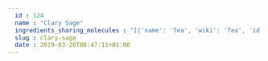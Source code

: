 ```yaml
---
  id : 124
  name : "Clary Sage"
  ingredients_sharing_molecules : "[{'name': 'Tea', 'wiki': 'Tea', 'id': 310, 'category': 'Plant', 'common_molecules': [31253, 11552, 638011, 1549025, 957, 246728, 6549, 7909, 6054, 17100, 7284, 527, 8130, 798, 454, 643820, 8908, 19602, 111037, 6561, 1549026, 638014, 637566, 8063, 4133, 14896, 6654, 14529, 9862, 8914, 31289]}, {'name': 'Black Currant', 'wiki': 'Blackcurrant', 'id': 174, 'category': 'Fruit', 'common_molecules': [31253, 11552, 638011, 1549025, 111037, 246728, 6549, 6054, 17100, 7284, 527, 8130, 798, 2758, 643820, 8908, 19602, 6584, 454, 6561, 1549026, 637566, 8063, 4133, 14896, 6654, 14529, 9862, 8914, 31289]}, {'name': 'Ginger', 'wiki': 'Ginger', 'id': 333, 'category': 'Spice', 'common_molecules': [31253, 11552, 638011, 1549025, 957, 246728, 6549, 7909, 6054, 17100, 7284, 527, 8130, 798, 2758, 643820, 6584, 111037, 454, 6561, 1549026, 6321405, 638014, 637566, 14896, 6654, 14529, 9862, 8914, 31289]}, {'name': 'Grape', 'wiki': 'Grape', 'id': 182, 'category': 'Fruit', 'common_molecules': [6549, 11552, 638011, 1549025, 957, 8908, 637566, 7909, 6054, 17100, 7284, 527, 61665, 8130, 798, 454, 643820, 19602, 6584, 6561, 1549026, 638014, 8063, 4133, 522514, 9862, 8914, 31289]}, {'name': 'Guava', 'wiki': 'Guava', 'id': 183, 'category': 'Fruit', 'common_molecules': [31253, 11552, 638011, 957, 246728, 6549, 6054, 17100, 7284, 527, 8130, 798, 2758, 8908, 19602, 6584, 111037, 454, 6561, 1549026, 638014, 637566, 8063, 14896, 6654, 9862, 8914, 31289]}]"
  slug : clary-sage
  date : 2019-03-26T08:47:11+01:00
---
```



